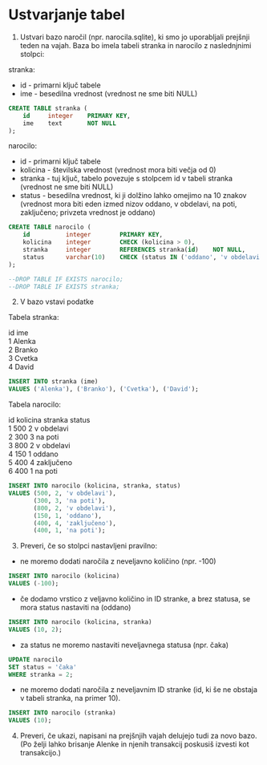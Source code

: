 # Ustvarjanje tabel

1. Ustvari bazo naročil (npr. narocila.sqlite), ki smo jo uporabljali prejšnji teden na vajah. Baza bo imela tabeli stranka in narocilo z naslednjnimi stolpci:

stranka:

* id - primarni ključ tabele
* ime - besedilna vrednost (vrednost ne sme biti NULL)

```sql
CREATE TABLE stranka (
    id     integer    PRIMARY KEY,
    ime    text       NOT NULL   
);
```

narocilo:

* id - primarni ključ tabele
* kolicina - številska vrednost (vrednost mora biti večja od 0)
* stranka - tuj ključ, tabelo povezuje s stolpcem id v tabeli stranka (vrednost ne sme biti NULL)
* status - besedilna vrednost, ki ji dolžino lahko omejimo na 10 znakov (vrednost mora biti eden izmed nizov oddano, v obdelavi, na poti, zaključeno; privzeta vrednost je oddano)

```sql
CREATE TABLE narocilo (
    id          integer        PRIMARY KEY, 
    kolicina    integer        CHECK (kolicina > 0), 
    stranka     integer        REFERENCES stranka(id)    NOT NULL, 
    status      varchar(10)    CHECK (status IN ('oddano', 'v obdelavi', 'na poti', 'zaključeno')) DEFAULT 'oddano'
);

--DROP TABLE IF EXISTS narocilo;
--DROP TABLE IF EXISTS stranka;
```

2. V bazo vstavi podatke

Tabela stranka:

id	ime\
1	Alenka\
2	Branko\
3	Cvetka\
4	David

```sql
INSERT INTO stranka (ime)
VALUES ('Alenka'), ('Branko'), ('Cvetka'), ('David');
```

Tabela narocilo:

id	kolicina	stranka	status\
1	500	        2	    v obdelavi\
2	300	        3	    na poti\
3	800	        2	    v obdelavi\
4	150	        1	    oddano\
5	400	        4	    zaključeno\
6	400	        1	    na poti

```sql
INSERT INTO narocilo (kolicina, stranka, status)
VALUES (500, 2, 'v obdelavi'), 
       (300, 3, 'na poti'), 
       (800, 2, 'v obdelavi'), 
       (150, 1, 'oddano'), 
       (400, 4, 'zaključeno'), 
       (400, 1, 'na poti');
```

3. Preveri, če so stolpci nastavljeni pravilno:

* ne moremo dodati naročila z neveljavno količino (npr. -100)
```sql
INSERT INTO narocilo (kolicina)
VALUES (-100);
```
* če dodamo vrstico z veljavno količino in ID stranke, a brez statusa, se mora status nastaviti na (oddano)
```sql
INSERT INTO narocilo (kolicina, stranka)
VALUES (10, 2);
```
* za status ne moremo nastaviti neveljavnega statusa (npr. čaka)
```sql
UPDATE narocilo
SET status = 'čaka'
WHERE stranka = 2;
```
* ne moremo dodati naročila z neveljavnim ID stranke (id, ki še ne obstaja v tabeli stranka, na primer 10).
```sql
INSERT INTO narocilo (stranka)
VALUES (10);
```

4. Preveri, če ukazi, napisani na prejšnjih vajah delujejo tudi za novo bazo. (Po želji lahko brisanje Alenke in njenih transakcij poskusiš izvesti kot transakcijo.)